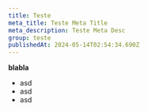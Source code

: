 ```yaml
---
title: Teste
meta_title: Teste Meta Title
meta_description: Teste Meta Desc
group: teste
publishedAt: 2024-05-14T02:54:34.690Z
---
```

**blabla**



* a﻿sd
* a﻿sd
* a﻿sd
